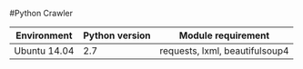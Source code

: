 #Python Crawler

Environment | Python version | Module requirement |
----------- | ---------------| -------------------|
Ubuntu 14.04 | 2.7           | requests, lxml, beautifulsoup4 |
